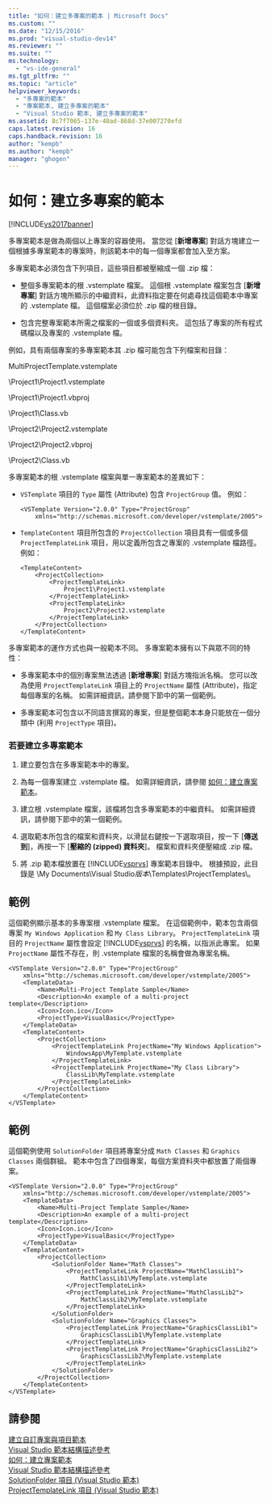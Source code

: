 ```yaml
---
title: "如何：建立多專案的範本 | Microsoft Docs"
ms.custom: ""
ms.date: "12/15/2016"
ms.prod: "visual-studio-dev14"
ms.reviewer: ""
ms.suite: ""
ms.technology: 
  - "vs-ide-general"
ms.tgt_pltfrm: ""
ms.topic: "article"
helpviewer_keywords: 
  - "多專案的範本"
  - "專案範本, 建立多專案的範本"
  - "Visual Studio 範本, 建立多專案的範本"
ms.assetid: 8c7f7065-137e-40ad-868d-37e007270efd
caps.latest.revision: 16
caps.handback.revision: 16
author: "kempb"
ms.author: "kempb"
manager: "ghogen"
---
```

# 如何：建立多專案的範本
[!INCLUDE[vs2017banner](../code-quality/includes/vs2017banner.md)]

多專案範本是做為兩個以上專案的容器使用。  當您從 \[**新增專案**\] 對話方塊建立一個根據多專案範本的專案時，則該範本中的每一個專案都會加入至方案。  
  
 多專案範本必須包含下列項目，這些項目都被壓縮成一個 .zip 檔：  
  
-   整個多專案範本的根 .vstemplate 檔案。  這個根 .vstemplate 檔案包含 \[**新增專案**\] 對話方塊所顯示的中繼資料，此資料指定要在何處尋找這個範本中專案的 .vstemplate 檔。  這個檔案必須位於 .zip 檔的根目錄。  
  
-   包含完整專案範本所需之檔案的一個或多個資料夾。  這包括了專案的所有程式碼檔以及專案的 .vstemplate 檔。  
  
 例如，具有兩個專案的多專案範本其 .zip 檔可能包含下列檔案和目錄：  
  
 MultiProjectTemplate.vstemplate  
  
 \\Project1\\Project1.vstemplate  
  
 \\Project1\\Project1.vbproj  
  
 \\Project1\\Class.vb  
  
 \\Project2\\Project2.vstemplate  
  
 \\Project2\\Project2.vbproj  
  
 \\Project2\\Class.vb  
  
 多專案範本的根 .vstemplate 檔案與單一專案範本的差異如下：  
  
-   `VSTemplate` 項目的 `Type` 屬性 \(Attribute\) 包含 `ProjectGroup` 值。  例如：  
  
    ```  
    <VSTemplate Version="2.0.0" Type="ProjectGroup"  
        xmlns="http://schemas.microsoft.com/developer/vstemplate/2005">  
    ```  
  
-   `TemplateContent` 項目所包含的 `ProjectCollection` 項目具有一個或多個 `ProjectTemplateLink` 項目，用以定義所包含之專案的 .vstemplate 檔路徑。  例如：  
  
    ```  
    <TemplateContent>  
        <ProjectCollection>  
            <ProjectTemplateLink>  
                Project1\Project1.vstemplate  
            </ProjectTemplateLink>  
            <ProjectTemplateLink>  
                Project2\Project2.vstemplate  
            </ProjectTemplateLink>  
        </ProjectCollection>  
    </TemplateContent>  
    ```  
  
 多專案範本的運作方式也與一般範本不同。  多專案範本擁有以下與眾不同的特性：  
  
-   多專案範本中的個別專案無法透過 \[**新增專案**\] 對話方塊指派名稱。  您可以改為使用 `ProjectTemplateLink` 項目上的 `ProjectName` 屬性 \(Attribute\)，指定每個專案的名稱。  如需詳細資訊，請參閱下節中的第一個範例。  
  
-   多專案範本可包含以不同語言撰寫的專案，但是整個範本本身只能放在一個分類中 \(利用 `ProjectType` 項目\)。  
  
### 若要建立多專案範本  
  
1.  建立要包含在多專案範本中的專案。  
  
2.  為每一個專案建立 .vstemplate 檔。  如需詳細資訊，請參閱 [如何：建立專案範本](../ide/how-to-create-project-templates.md)。  
  
3.  建立根 .vstemplate 檔案，該檔將包含多專案範本的中繼資料。  如需詳細資訊，請參閱下節中的第一個範例。  
  
4.  選取範本所包含的檔案和資料夾，以滑鼠右鍵按一下選取項目，按一下 \[**傳送到**\]，再按一下 \[**壓縮的 \(zipped\) 資料夾**\]。  檔案和資料夾便壓縮成 .zip 檔。  
  
5.  將 .zip 範本檔放置在 [!INCLUDE[vsprvs](../code-quality/includes/vsprvs_md.md)] 專案範本目錄中。  根據預設，此目錄是 \\My Documents\\Visual Studio*版本*\\Templates\\ProjectTemplates\\。  
  
## 範例  
 這個範例顯示基本的多專案根 .vstemplate 檔案。  在這個範例中，範本包含兩個專案 `My Windows Application` 和 `My Class Library`。  `ProjectTemplateLink` 項目的 `ProjectName` 屬性會設定 [!INCLUDE[vsprvs](../code-quality/includes/vsprvs_md.md)] 的名稱，以指派此專案。  如果 `ProjectName` 屬性不存在，則 .vstemplate 檔案的名稱會做為專案名稱。  
  
```  
<VSTemplate Version="2.0.0" Type="ProjectGroup"  
    xmlns="http://schemas.microsoft.com/developer/vstemplate/2005">  
    <TemplateData>  
        <Name>Multi-Project Template Sample</Name>  
        <Description>An example of a multi-project template</Description>  
        <Icon>Icon.ico</Icon>  
        <ProjectType>VisualBasic</ProjectType>  
    </TemplateData>  
    <TemplateContent>  
        <ProjectCollection>  
            <ProjectTemplateLink ProjectName="My Windows Application">  
                WindowsApp\MyTemplate.vstemplate  
            </ProjectTemplateLink>  
            <ProjectTemplateLink ProjectName="My Class Library">  
                ClassLib\MyTemplate.vstemplate  
            </ProjectTemplateLink>  
        </ProjectCollection>  
    </TemplateContent>  
</VSTemplate>  
```  
  
## 範例  
 這個範例使用 `SolutionFolder` 項目將專案分成 `Math Classes` 和 `Graphics Classes` 兩個群組。  範本中包含了四個專案，每個方案資料夾中都放置了兩個專案。  
  
```  
<VSTemplate Version="2.0.0" Type="ProjectGroup"  
    xmlns="http://schemas.microsoft.com/developer/vstemplate/2005">  
    <TemplateData>  
        <Name>Multi-Project Template Sample</Name>  
        <Description>An example of a multi-project template</Description>  
        <Icon>Icon.ico</Icon>  
        <ProjectType>VisualBasic</ProjectType>  
    </TemplateData>  
    <TemplateContent>  
        <ProjectCollection>  
            <SolutionFolder Name="Math Classes">  
                <ProjectTemplateLink ProjectName="MathClassLib1">  
                    MathClassLib1\MyTemplate.vstemplate  
                </ProjectTemplateLink>  
                <ProjectTemplateLink ProjectName="MathClassLib2">  
                    MathClassLib2\MyTemplate.vstemplate  
                </ProjectTemplateLink>  
            </SolutionFolder>  
            <SolutionFolder Name="Graphics Classes">  
                <ProjectTemplateLink ProjectName="GraphicsClassLib1">  
                    GraphicsClassLib1\MyTemplate.vstemplate  
                </ProjectTemplateLink>  
                <ProjectTemplateLink ProjectName="GraphicsClassLib2">  
                    GraphicsClassLib2\MyTemplate.vstemplate  
                </ProjectTemplateLink>  
            </SolutionFolder>  
        </ProjectCollection>  
    </TemplateContent>  
</VSTemplate>  
```  
  
## 請參閱  
 [建立自訂專案與項目範本](../ide/creating-project-and-item-templates.md)   
 [Visual Studio 範本結構描述參考](../extensibility/visual-studio-template-schema-reference.md)   
 [如何：建立專案範本](../ide/how-to-create-project-templates.md)   
 [Visual Studio 範本結構描述參考](../extensibility/visual-studio-template-schema-reference.md)   
 [SolutionFolder 項目 \(Visual Studio 範本\)](../extensibility/solutionfolder-element-visual-studio-templates.md)   
 [ProjectTemplateLink 項目 \(Visual Studio 範本\)](../extensibility/projecttemplatelink-element-visual-studio-templates.md)